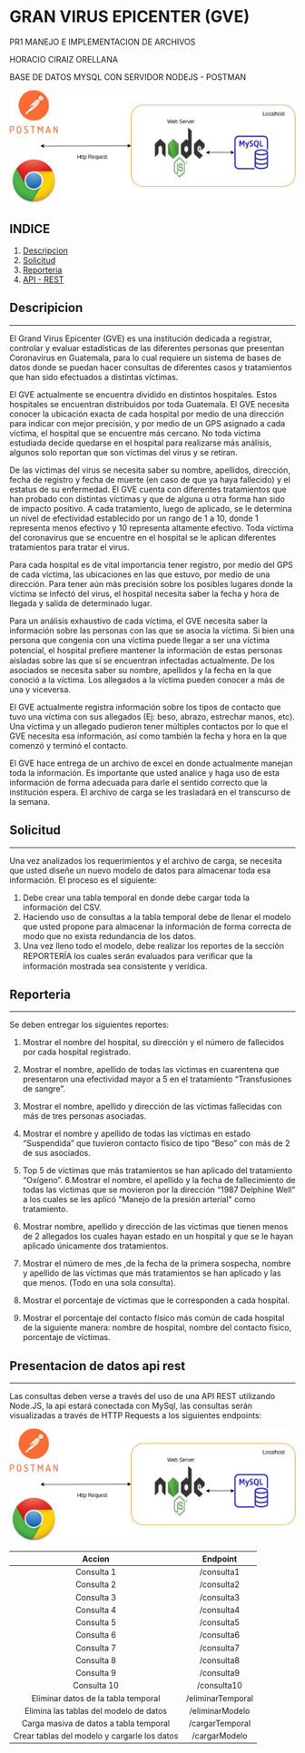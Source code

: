 # **GRAN VIRUS EPICENTER (GVE)**

PR1 MANEJO E IMPLEMENTACION DE ARCHIVOS

HORACIO CIRAIZ ORELLANA

BASE DE DATOS MYSQL CON SERVIDOR NODEJS - POSTMAN

![Image text](Imagenes/P1.png)


## **INDICE**
1. [Descripcion](#Descripcion)
2. [Solicitud](#Solicitud)
3. [Reporteria](#REPORTERIA)
3. [API - REST](#Presentacion-de-datos-api-rest)


## **Descripicion**
***
El Grand Virus Epicenter (GVE) es una institución dedicada a registrar, controlar y evaluar estadísticas de las diferentes personas que presentan Coronavirus en Guatemala, para lo cual requiere un sistema de bases de datos donde se puedan hacer consultas de diferentes casos y tratamientos que han sido efectuados a distintas víctimas.

El GVE actualmente se encuentra dividido en distintos hospitales. Estos hospitales se encuentran distribuidos por toda Guatemala. El GVE necesita conocer la ubicación exacta de cada hospital por medio de una dirección para indicar con mejor precisión, y por medio de un GPS asignado a cada víctima, el hospital que se encuentre más cercano. No toda víctima estudiada decide quedarse en el hospital para realizarse más análisis, algunos solo reportan que son víctimas del virus y se retiran.

De las víctimas del virus se necesita saber su nombre, apellidos, dirección, fecha de registro y fecha de muerte (en caso de que ya haya fallecido) y el estatus de su enfermedad. El GVE cuenta con diferentes tratamientos que han probado con distintas víctimas y que de alguna u otra forma han sido de impacto positivo. A cada tratamiento, luego de aplicado, se le determina un nivel de efectividad establecido por un rango de 1 a 10, donde 1 representa menos efectivo y 10 representa altamente efectivo. Toda víctima del coronavirus que se encuentre en el hospital se le aplican diferentes tratamientos para tratar el virus.

Para cada hospital es de vital importancia tener registro, por medio del GPS de cada víctima, las ubicaciones en las que estuvo, por medio de una dirección. Para tener aún más precisión sobre los posibles lugares donde la víctima se infectó del virus, el hospital necesita saber la fecha y hora de llegada y salida de determinado lugar.

Para un análisis exhaustivo de cada víctima, el GVE necesita saber la información sobre las personas con las que se asocia la víctima. Si bien una persona que congenia con una víctima puede llegar a ser una víctima potencial, el hospital preﬁere mantener la información de estas personas aisladas sobre las que sí se encuentran infectadas actualmente. De los asociados se necesita saber su nombre, apellidos y la fecha en la que conoció a la víctima. Los allegados a la víctima pueden conocer a más de una y viceversa.

El GVE actualmente registra información sobre los tipos de contacto que tuvo una víctima con sus allegados (Ej: beso, abrazo, estrechar manos, etc). Una víctima y un allegado pudieron tener múltiples contactos por lo que el GVE necesita esa información, así como también la fecha y hora en la que comenzó y terminó el contacto.

El GVE hace entrega de un archivo de excel en donde actualmente manejan toda la información. Es importante que usted analice y haga uso de esta información de forma adecuada para darle el sentido correcto que la institución espera. El archivo de carga se les trasladará en el transcurso de la semana.

## **Solicitud**
***
Una vez analizados los requerimientos y el archivo de carga, se necesita que usted diseñe un nuevo modelo de datos para almacenar toda esa información. El proceso es el siguiente:

1. Debe crear una tabla temporal en donde debe cargar toda la información del CSV.
2. Haciendo uso de consultas a la tabla temporal debe de llenar el modelo que usted propone para almacenar la información de forma correcta de modo que no exista redundancia de los datos.
3. Una vez lleno todo el modelo, debe realizar los reportes de la sección REPORTERÍA los cuales serán evaluados para veriﬁcar que la información mostrada sea consistente y verídica.

## **Reporteria**
***
Se deben entregar los siguientes reportes:

1. Mostrar el nombre del hospital, su dirección y el número de fallecidos por cada hospital registrado.
2. Mostrar el nombre, apellido de todas las víctimas en cuarentena que presentaron una efectividad mayor a 5 en el tratamiento “Transfusiones de sangre”.
3. Mostrar el nombre, apellido y dirección de las víctimas fallecidas con más de tres personas asociadas.
4. Mostrar el nombre y apellido de todas las víctimas en estado “Suspendida” que tuvieron contacto físico de tipo “Beso” con más de 2 de sus asociados.
5. Top 5 de víctimas que más tratamientos se han aplicado del tratamiento “Oxígeno”.
6.Mostrar el nombre, el apellido y la fecha de fallecimiento de todas las víctimas que se movieron por la dirección “1987 Delphine Well” a los cuales se les aplicó "Manejo de la presión arterial" como tratamiento.

7. Mostrar nombre, apellido y dirección de las víctimas que tienen menos de 2 allegados los cuales hayan estado en un hospital y que se le hayan aplicado únicamente dos tratamientos.
8. Mostrar el número de mes ,de la fecha de la primera sospecha, nombre y apellido de las víctimas que más tratamientos se han aplicado y las que menos. (Todo en una sola consulta).
9. Mostrar el porcentaje de víctimas que le corresponden a cada hospital.
10. Mostrar el porcentaje del contacto físico más común de cada hospital de la siguiente manera: nombre de hospital, nombre del contacto físico, porcentaje de víctimas.


## **Presentacion de datos api rest**
***

Las consultas deben verse a través del uso de una API REST utilizando Node.JS, la api estará conectada con MySql, las consultas serán visualizadas a través de HTTP Requests a los siguientes endpoints:

![Image text](Imagenes/P1.png)

<center>

| Accion | Endpoint | 
|:--------------:|:-------------:|
| Consulta 1| /consulta1 |
| Consulta 2| /consulta2 |
| Consulta 3| /consulta3 |
| Consulta 4| /consulta4 |
| Consulta 5| /consulta5 |
| Consulta 6| /consulta6 |
| Consulta 7| /consulta7 |
| Consulta 8| /consulta8 |
| Consulta 9| /consulta9 |
| Consulta 10| /consulta10 |
| Eliminar datos de la tabla temporal| /eliminarTemporal|
| Elimina las tablas del modelo de datos| /eliminarModelo|
| Carga masiva de datos a tabla temporal| /cargarTemporal|
| Crear tablas del modelo y cargarle los datos| /cargarModelo|
</center>